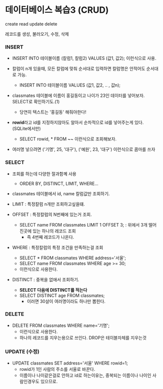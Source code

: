 # 데이터베이스 복습3 (CRUD)

create read update delete

레코드를 생성, 불러오기, 수정, 삭제



### INSERT

- INSERT INTO 테이블이름 (칼럼1, 칼럼2) VALUES (값1, 값2); 이런식으로 사용.
- 칼럼이 n개 있을때, 모든 칼럼에 맞춰 순서대로 입력하면 칼럼명은 안적어도 순서대로 가능.
  - INSERT INTO 테이블이름 VALUES (값1, 값2, .. , 값n);

- classmates 테이블에 이름이 홍길동이고 나이가 23인 데이터를 넣어보자. SELECT로 확인하기도.(1)
  - 당연히 텍스트는 '홍길동' 해줘야한다!

- **rowid**라고 id를 지정하지않아도 알아서 순차적으로 id를 넣어주는게 있다. (SQLite에서만)
  - SELECT rowid, * FROM ~~ 이런식으로 조회해보자.

- 여러명 넣으려면 ('기명', 25, '대구'), ('예원', 23, '대구') 이런식으로 콤마를 쓰자



### SELECT

- 조회를 하는데 다양한 절과함꼐 사용
  - ORDER BY, DISTINCT, LIMIT, WHERE...
- classmates 테이블에서 id, name 칼럼값만 조회하기.

- LIMIT : 특정칼럼 n개만 조회하고싶을떄.
- OFFSET : 특정칼럼의 N번째에 있는거 조회.
  - SELECT name FROM classmates LIMIT 1 OFFSET 3; : 위에서 3개 떨어진곳에 있는 하나의 레코드 조회
    - 즉 4번째 레코드가 나온다.
- WHERE : 특정칼럼의 특정 조건을 만족하는걸 조회
  - SELECT * FROM classmates WHERE address='서울'; 
  - SELECT name FROM classmates WHERE age >= 30;
  - 이런식으로 사용한다.

- DISTINCT : 중복을 없애서 조회하기.
  - **SELECT 다음에 DISTINCT를 적는다**
  - SELECT DISTINCT age FROM classmates;
    - 이러면 30살이 여러명이라도 하나만 뽑힌다.





### DELETE

- DELETE FROM classmates WHERE name='기명'; 
  - 이런식으로 사용한다.
  - 하나의 레코드를 지우는용으로 쓰인다. DROP은 테이블자체를 지우는것



### UPDATE (수정)

- UPDATE classmates SET address='서울' WHERE rowid=1;
  - rowid가 1인 사람의 주소를 서울로 바꾼다.
  - 이름이나 나이같은걸로 안하고 id로 하는이유는, 중복되는 이름이나 나이인 사람인경우도 있으므로.